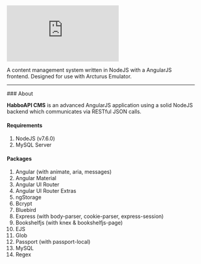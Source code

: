 ![](https://habbox.com/cache/scripts/fontgenerator/functions/events.php?font=glass_two&str=HabboAPI)

A content management system written in NodeJS with a AngularJS frontend. Designed for use with Arcturus Emulator.

<hr>
### About

**HabboAPI CMS** is an advanced AngularJS application using a solid NodeJS backend which communicates via RESTful JSON calls.

#### Requirements

1. NodeJS (v7.6.0)
2. MySQL Server

#### Packages

1. Angular (with animate, aria, messages)
2. Angular Material
3. Angular UI Router
4. Angular UI Router Extras
5. ngStorage
6. Bcrypt 
7. Bluebird 
8. Express (with body-parser, cookie-parser, express-session)
9. Bookshelfjs (with knex & bookshelfjs-page)
10. EJS
11. Glob
12. Passport (with passport-local)
13. MySQL
14. Regex
